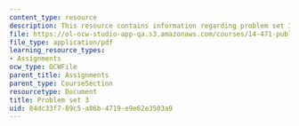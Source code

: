 ```yaml
---
content_type: resource
description: This resource contains information regarding problem set 3.
file: https://ol-ocw-studio-app-qa.s3.amazonaws.com/courses/14-471-public-economics-i-fall-2012/84dc33f789c5a86b4719e9e62e3503a9_MIT14_471F12_pset3.pdf
file_type: application/pdf
learning_resource_types:
- Assignments
ocw_type: OCWFile
parent_title: Assignments
parent_type: CourseSection
resourcetype: Document
title: Problem set 3
uid: 84dc33f7-89c5-a86b-4719-e9e62e3503a9
---
```

